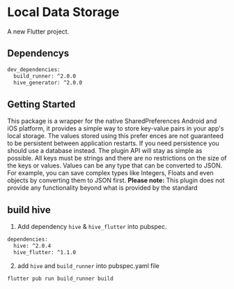 # Local Data Storage

A new Flutter project.

## Dependencys 

```bash
dev_dependencies:
  build_runner: ^2.0.0
  hive_generator: ^2.0.0

```
## Getting Started
This package is a wrapper for the native SharedPreferences Android and iOS platform, it provides a simple way
to store key-value pairs in your app's local storage. The values stored using this prefer
ences are not guaranteed to be persistent between application restarts. If you need
persistence you should use a database instead.
The plugin API will stay as simple as possible. All keys must be strings and there are no
restrictions on the size of the keys or values. Values can be any type that can
be converted to JSON. For example, you can save complex types like Integers, Floats
and even objects by converting them to JSON first.
**Please note:** This plugin does not provide any functionality beyond what is provided by the standard

## build hive
1. Add dependency `hive` & `hive_flutter` into pubspec.
```bash
dependencies:
  hive: ^2.0.4
  hive_flutter: ^1.1.0

```
2. add `hive` and `build_runner` into pubspec.yaml file
```bash
flutter pub run build_runner build

```